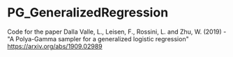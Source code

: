 # PG_GeneralizedRegression
Code for the paper Dalla Valle, L., Leisen, F., Rossini, L. and Zhu, W. (2019) - "A Polya-Gamma sampler for a generalized logistic regression" https://arxiv.org/abs/1909.02989
